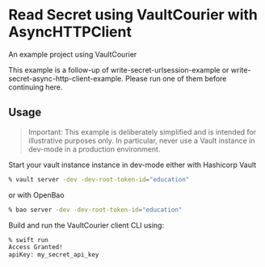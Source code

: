 #  Read Secret using VaultCourier with AsyncHTTPClient

An example project using VaultCourier

This example is a follow-up of write-secret-urlsession-example or write-secret-async-http-client-example. Please run one of them before continuing here.

## Usage

> Important: This example is deliberately simplified and is intended for illustrative purposes only. In particular, never use a Vault instance in dev-mode in a production environment.

Start your vault instance instance in dev-mode either with Hashicorp Vault

```sh
% vault server -dev -dev-root-token-id="education"
```

or with OpenBao

```sh
% bao server -dev -dev-root-token-id="education"
```

Build and run the VaultCourier client CLI using:

```sh
% swift run
Access Granted!
apiKey: my_secret_api_key
```



